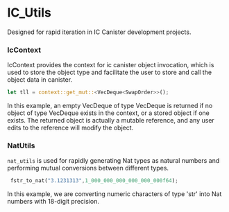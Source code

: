 # IC_Utils
Designed for rapid iteration in IC Canister development projects.


### IcContext
IcContext provides the context for ic canister object invocation, which is used to store the object type and facilitate the user to store and call the object data in canister.

```rust
let tll = context::get_mut::<VecDeque<SwapOrder>>();
```

In this example, an empty VecDeque of type VecDeque<SwapOrder> is returned if no object of type VecDeque<SwapOrder> exists in the context, or a stored object if one exists. The returned object is actually a mutable reference, and any user edits to the reference will modify the object.


### NatUtils
`nat_utils` is used for rapidly generating Nat types as natural numbers and performing mutual conversions between different types.

```rust
 fstr_to_nat("3.1231313",1_000_000_000_000_000_000f64);
```
In this example, we are converting numeric characters of type 'str' into Nat numbers with 18-digit precision.
